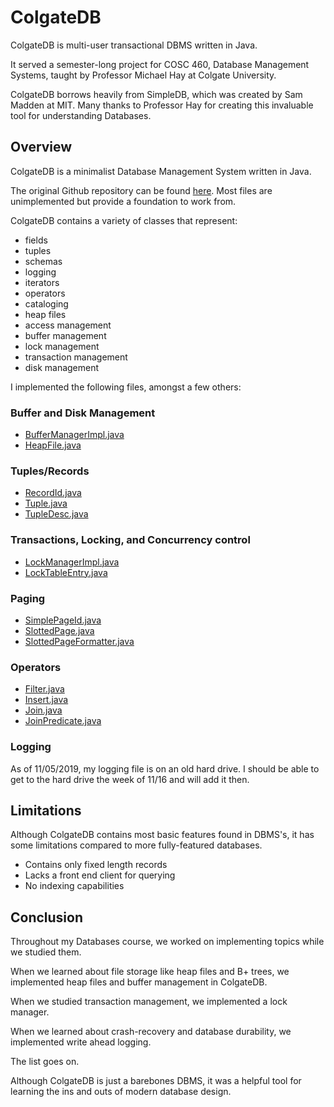 # ColgateDB
ColgateDB is multi-user transactional DBMS written in Java.

It served a semester-long project for COSC 460, Database Management Systems, taught by Professor Michael Hay at Colgate University.

ColgateDB borrows heavily from SimpleDB, which was created by Sam Madden at MIT.
Many thanks to Professor Hay for creating this invaluable tool for understanding Databases.

## Overview
ColgateDB is a minimalist Database Management System written in Java.  

The original Github repository can be found [here](https://github.com/colgate-cosc460/colgatedb).  Most files are unimplemented but provide a foundation to work from.

ColgateDB contains a variety of classes that represent:
- fields
- tuples
- schemas
- logging
- iterators
- operators
- cataloging
- heap files
- access management
- buffer management
- lock management
- transaction management
- disk management

I implemented the following files, amongst a few others:
### Buffer and Disk Management
- [BufferManagerImpl.java](https://github.com/jeremyreikes/ColgateDB/blob/master/BufferManagerImpl.java)
- [HeapFile.java](https://github.com/jeremyreikes/ColgateDB/blob/master/dbfile/HeapFile.java)
### Tuples/Records
- [RecordId.java](https://github.com/jeremyreikes/ColgateDB/blob/master/tuple/RecordId.java)
- [Tuple.java](https://github.com/jeremyreikes/ColgateDB/blob/master/tuple/Tuple.java)
- [TupleDesc.java](https://github.com/jeremyreikes/ColgateDB/blob/master/tuple/TupleDesc.java)
### Transactions, Locking, and Concurrency control
- [LockManagerImpl.java](https://github.com/jeremyreikes/ColgateDB/blob/master/transactions/LockManagerImpl.java)
- [LockTableEntry.java](https://github.com/jeremyreikes/ColgateDB/blob/master/transactions/LockTableEntry.java)
### Paging
- [SimplePageId.java](https://github.com/jeremyreikes/ColgateDB/blob/master/page/SimplePageId.java)
- [SlottedPage.java](https://github.com/jeremyreikes/ColgateDB/blob/master/page/SlottedPage.java)
- [SlottedPageFormatter.java](https://github.com/jeremyreikes/ColgateDB/blob/master/page/SlottedPageFormatter.java)
### Operators
- [Filter.java](https://github.com/jeremyreikes/ColgateDB/blob/master/operators/Filter.java)
- [Insert.java](https://github.com/jeremyreikes/ColgateDB/blob/master/operators/Insert.java)
- [Join.java](https://github.com/jeremyreikes/ColgateDB/blob/master/operators/Join.java)
- [JoinPredicate.java](https://github.com/jeremyreikes/ColgateDB/blob/master/operators/JoinPredicate.java)
### Logging
As of 11/05/2019, my logging file is on an old hard drive.  I should be able to get to the hard drive the week of 11/16 and will add it then.

## Limitations
Although ColgateDB contains most basic features found in DBMS's, it has some limitations compared to more fully-featured databases.
- Contains only fixed length records
- Lacks a front end client for querying
- No indexing capabilities

## Conclusion
Throughout my Databases course, we worked on implementing topics while we studied them.  

When we learned about file storage like heap files and B+ trees, we implemented heap files and buffer management in ColgateDB.  

When we studied transaction management, we implemented a lock manager.  

When we learned about crash-recovery and database durability, we implemented write ahead logging.

The list goes on.

Although ColgateDB is just a barebones DBMS, it was a helpful tool for learning the ins and outs of modern database design.
